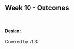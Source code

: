 <link rel="stylesheet" href="{{baseUrl}}/css/main.css">
<link rel="stylesheet" href="{{baseUrl}}/css/schedule.css">

<div class="website-content">

## Week 10 - Outcomes

<div id="main">

<!-- ==================================================================================================== -->


<br>

#### Design:

<dynamic-panel src="outcome-patterns.md" type="danger" header=":trophy: Can use some basic design patterns :star:" no-close/>

<!-- ==================================================================================================== -->

<include src="outcome-ep.md" />

<!-- ==================================================================================================== -->

<include src="outcome-boundaryValueAnalysis.md" />

<!-- ==================================================================================================== -->

<include src="outcome-testCaseDesignTypes.md" />

<!-- ==================================================================================================== -->

<include src="outcome-heuristic.md" />

<!-- ==================================================================================================== -->

<include src="outcome-testCaseDesignCombined.md" />

<!-- ==================================================================================================== -->

<include src="outcome-explainDesignPattern.md" />

<!-- ==================================================================================================== -->

<include src="outcome-principle.md" />

<!-- ==================================================================================================== -->

<include src="outcome-applyDesignPattern.md" />

<!-- ==================================================================================================== -->

<panel type="danger" header=":trophy: Can release a product to end users :star:" expandable>
  <panel header=":dart: Evidence" expanded>

Covered by v1.3:

<include src="../../admin/project-v13.md" name="%%Admin &raquo; Project &rarr; v1.3%%" dynamic />

  </panel>
</panel>

<!-- ==================================================================================================== -->

</div>
</div>
